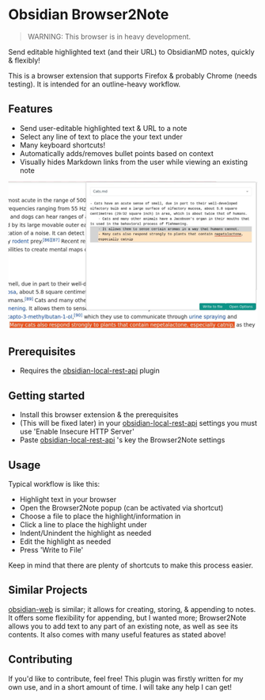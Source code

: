 # Obsidian Browser2Note
> WARNING: This browser is in heavy development.

Send editable highlighted text (and their URL) to ObsidianMD notes, quickly & flexibly!


This is a browser extension that supports Firefox & probably Chrome (needs testing). 
It is intended for an outline-heavy workflow.

## Features
- Send user-editable highlighted text & URL to a note
- Select any line of text to place the your text under
- Many keyboard shortcuts!
- Automatically adds/removes bullet points based on context
- Visually hides Markdown links from the user while viewing an existing note

![Image of extension usage](example.jpg)

## Prerequisites
- Requires the [obsidian-local-rest-api](https://github.com/coddingtonbear/obsidian-local-rest-api) plugin

## Getting started
- Install this browser extension & the prerequisites
- (This will be fixed later) in your [obsidian-local-rest-api](https://github.com/coddingtonbear/obsidian-local-rest-api) settings you must use 'Enable Insecure HTTP Server'
- Paste [obsidian-local-rest-api](https://github.com/coddingtonbear/obsidian-local-rest-api) 's key the Browser2Note settings

## Usage
Typical workflow is like this:
- Highlight text in your browser
- Open the Browser2Note popup (can be activated via shortcut)
- Choose a file to place the highlight/information in
- Click a line to place the highlight under
- Indent/Unindent the highlight as needed
- Edit the highlight as needed
- Press 'Write to File'

Keep in mind that there are plenty of shortcuts to make this process easier.

## Similar Projects
[obsidian-web](https://github.com/coddingtonbear/obsidian-web) is similar;
it allows for creating, storing, & appending to notes. It offers some flexibility for appending, but I wanted more;
Browser2Note allows you to add text to any part of an existing note, as well as see its contents. It also comes with
many useful features as stated above!

## Contributing
If you'd like to contribute, feel free! This plugin was firstly written for my own use, and in a short amount of time.
I will take any help I can get!